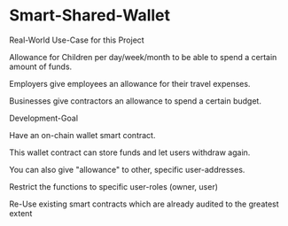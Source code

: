 # Smart-Shared-Wallet
Real-World Use-Case for this Project

Allowance for Children per day/week/month to be able to spend a certain amount of funds.

Employers give employees an allowance for their travel expenses.

Businesses give contractors an allowance to spend a certain budget.

Development-Goal

Have an on-chain wallet smart contract.

This wallet contract can store funds and let users withdraw again.

You can also give "allowance" to other, specific user-addresses.

Restrict the functions to specific user-roles (owner, user)

Re-Use existing smart contracts which are already audited to the greatest extent
